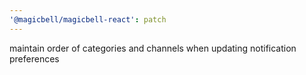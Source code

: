 ```yaml
---
'@magicbell/magicbell-react': patch
---
```


maintain order of categories and channels when updating notification preferences
